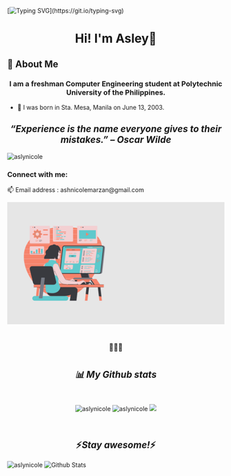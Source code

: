 [![Typing SVG](https://readme-typing-svg.herokuapp.com?size=24&width=600&lines=Welcome+To+Asley's+GitHub+Profile!)](https://git.io/typing-svg)
<h1 align="center">Hi! I'm Asley👋 </h1>
<h2 align='left'>🚀 About Me
</h2>
<h3 align="center">I am a freshman Computer Engineering student at Polytechnic University of the Philippines.
</h3>

 - 🔮 I was born in Sta. Mesa, Manila on June 13, 2003.
<h2 align='center'><i> “Experience is the name everyone gives to their mistakes.” – Oscar Wilde </i></h1>
<p align="left"> <img src="https://komarev.com/ghpvc/?username=aslynicole&label=Profile%20views&color=471363&style=flat" alt="aslynicole" /> </p>

<h3 align="left">Connect with me:</h3>
📫 Email address :   ashnicolemarzan@gmail.com
<p align="left">

  
![alt text](S.png)
</p>
<h1 align="center"></h1>

<h3 align="center">💜💜💜</h3>

<h1 align="center"></h2>
<h2 align='center'><i> 📊 My Github stats</i></h2>


<br>
<p align="center">
  <img width="48%" src="https://github-readme-stats.vercel.app/api?username=aslynicole&show_icons=true&theme=radical" alt="aslynicole"/>
  <img width="48%" src="https://github-readme-streak-stats.herokuapp.com/?user=aslynicole&theme=radical" alt="aslynicole" />
  <img width="48%" src="https://github-readme-stats.vercel.app/api/top-langs/?username=aslynicole&theme=tokyonight" />
</p>

</p>
<p><img align="center">
  <h2 align='center'>⚡️<i>Stay awesome!</i>⚡️</h2>
  <image width="99%" src="https://activity-graph.herokuapp.com/graph?username=aslynicole&theme=react-dark" alt="aslynicole" />
  <img src="https://raw.githubusercontent.com/bornmay/bornmay/Update/svg/Bottom.svg" alt="Github Stats" />
</p>
